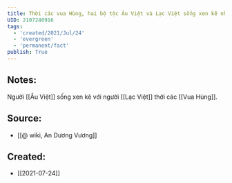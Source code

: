 ```yaml
---
title: Thời các vua Hùng, hai bộ tộc Âu Việt và Lạc Việt sống xen kẽ nhau
UID: 2107240916
tags:
  - 'created/2021/Jul/24'
  - 'evergreen'
  - 'permanent/fact'
publish: True
---
```

## Notes:
Người [[Âu Việt]] sống xen kẽ với người [[Lạc Việt]] thời các [[Vua Hùng]]. 

## Source:
- [[@ wiki, An Dương Vương]]
## Created:
- [[2021-07-24]]
